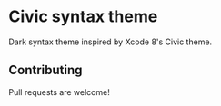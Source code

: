 # Civic syntax theme

Dark syntax theme inspired by Xcode 8's Civic theme.


## Contributing

Pull requests are welcome!
